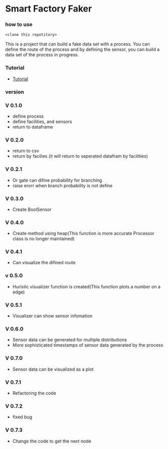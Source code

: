 # Smart Factory Faker

### how to use
```shell
<clone this repotitory>
```

This is a project that can build a fake data set with a process.
You can define the route of the process and by defining the sensor, you can build a data set of the process in progress.

### Tutorial
* [Tutorial](https://github.com/HyoungSooo/smart-factory-faker/blob/main/tutorial.ipynb)

### version

### V 0.1.0
* define process
* define facilities, and sensors
* return to dataframe

### V 0.2.0
* return to csv
* return by facilies (it will return to seperated datafram by facilities)

### V 0.2.1
* Or gate can difine probability for branching
* raise erorr when branch probability is not define

### V 0.3.0
* Create BoolSensor

### V 0.4.0
* Create method using heap(This function is more accurate Processor class is no longer maintained)

### V 0.4.1
* Can visualize the difined route

### v 0.5.0
* Huristic visualizer function is created(This function plots a number on a edge)

### V 0.5.1
* Visualizer can show sensor infomation

### V 0.6.0
* Sensor data can be generated for multiple distributions
* More sophisticated timestamps of sensor data generated by the process

### V 0.7.0
* Sensor data can be visualized as a plot

### V 0.7.1
* Refactoring the code

### V 0.7.2
* fixed bug

### V 0.7.3
* Change the code to get the next node